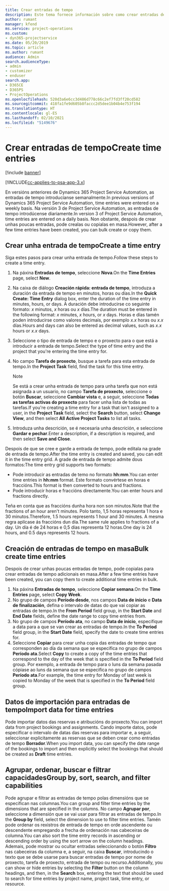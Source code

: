 ```yaml
---
title: Crear entradas de tempo
description: Este tema fornece información sobre como crear entradas de tempo.
author: rumant
manager: kfend
ms.service: project-operations
ms.custom:
- dyn365-projectservice
ms.date: 05/20/2019
ms.topic: article
ms.author: rumant
audience: Admin
search.audienceType:
- admin
- customizer
- enduser
search.app:
- D365CE
- D365PS
- ProjectOperations
ms.openlocfilehash: 520d3a6e6cc3d486d778c66c2ef7fd3ff20cd582
ms.sourcegitcommit: 418fa1fe9d605b8faccc2d5dee1b04b4e753f194
ms.translationtype: HT
ms.contentlocale: gl-ES
ms.lasthandoff: 02/10/2021
ms.locfileid: "5149676"
---
```

# <a name="create-time-entries"></a><span data-ttu-id="4ddee-103">Crear entradas de tempo</span><span class="sxs-lookup"><span data-stu-id="4ddee-103">Create time entries</span></span>

[!include [banner](../includes/psa-now-project-operations.md)]

[!INCLUDE[cc-applies-to-psa-app-3.x](../includes/cc-applies-to-psa-app-3x.md)]

<span data-ttu-id="4ddee-104">En versións anteriores de Dynamics 365 Project Service Automation, as entradas de tempo introducíanse semanalmente.</span><span class="sxs-lookup"><span data-stu-id="4ddee-104">In previous versions of Dynamics 365 Project Service Automation, time entries were entered on a weekly basis.</span></span> <span data-ttu-id="4ddee-105">Na versión 3 de Project Service Automation, as entradas de tempo introdúcense diariamente.</span><span class="sxs-lookup"><span data-stu-id="4ddee-105">In version 3 of Project Service Automation, time entries are entered on a daily basis.</span></span> <span data-ttu-id="4ddee-106">Non obstante, despois de crear unhas poucas entradas, pode crealas ou copialas en masa.</span><span class="sxs-lookup"><span data-stu-id="4ddee-106">However, after a few time entries have been created, you can bulk create or copy them.</span></span>

## <a name="create-a-time-entry"></a><span data-ttu-id="4ddee-107">Crear unha entrada de tempo</span><span class="sxs-lookup"><span data-stu-id="4ddee-107">Create a time entry</span></span>

<span data-ttu-id="4ddee-108">Siga estes pasos para crear unha entrada de tempo.</span><span class="sxs-lookup"><span data-stu-id="4ddee-108">Follow these steps to create a time entry.</span></span>

1. <span data-ttu-id="4ddee-109">Na páxina **Entradas de tempo**, seleccione **Nova**.</span><span class="sxs-lookup"><span data-stu-id="4ddee-109">On the **Time Entries** page, select **New**.</span></span>
2. <span data-ttu-id="4ddee-110">Na caixa de diálogo **Creación rápida: entrada de tempo**, introduza a duración da entrada de tempo en minutos, horas ou días.</span><span class="sxs-lookup"><span data-stu-id="4ddee-110">In the **Quick Create: Time Entry** dialog box, enter the duration of the time entry in minutes, hours, or days.</span></span> <span data-ttu-id="4ddee-111">A duración debe introducirse co seguinte formato: *x* minutos, *x* horas ou *x* días.</span><span class="sxs-lookup"><span data-stu-id="4ddee-111">The duration must be entered in the following format: *x* minutes, *x* hours, or *x* days.</span></span> <span data-ttu-id="4ddee-112">Horas e días tamén poden introducirse como valores decimais, por exemplo *x.x* horas ou *x.x* días.</span><span class="sxs-lookup"><span data-stu-id="4ddee-112">Hours and days can also be entered as decimal values, such as *x.x* hours or *x.x* days.</span></span>
3. <span data-ttu-id="4ddee-113">Seleccione o tipo de entrada de tempo e o proxecto para o que está a introducir a entrada de tempo.</span><span class="sxs-lookup"><span data-stu-id="4ddee-113">Select the type of time entry and the project that you're entering the time entry for.</span></span>
4. <span data-ttu-id="4ddee-114">No campo **Tarefa de proxecto**, busque a tarefa para esta entrada de tempo.</span><span class="sxs-lookup"><span data-stu-id="4ddee-114">In the **Project Task** field, find the task for this time entry.</span></span>

    > [!NOTE]
    > <span data-ttu-id="4ddee-115">Se está a crear unha entrada de tempo para unha tarefa que non está asignada a un usuario, no campo **Tarefa de proxecto**, seleccione o botón **Buscar**, seleccione **Cambiar vista** e, a seguir, seleccione **Todas as tarefas activas do proxecto** para facer unha lista de todas as tarefas.</span><span class="sxs-lookup"><span data-stu-id="4ddee-115">If you're creating a time entry for a task that isn't assigned to a user, in the **Project Task** field, select the **Search** button, select **Change View**, and then select **All Active Project Tasks** to list all tasks.</span></span>

5. <span data-ttu-id="4ddee-116">Introduza unha descrición, se é necesaria unha descrición, e seleccione **Gardar e pechar**.</span><span class="sxs-lookup"><span data-stu-id="4ddee-116">Enter a description, if a description is required, and then select **Save and Close**.</span></span>

<span data-ttu-id="4ddee-117">Despois de que se cree e garde a entrada de tempo, pode editala na grade de entrada de tempo.</span><span class="sxs-lookup"><span data-stu-id="4ddee-117">After the time entry is created and saved, you can edit it in the time entry grid.</span></span> <span data-ttu-id="4ddee-118">A grade de entrada de tempo admite dous formatos:</span><span class="sxs-lookup"><span data-stu-id="4ddee-118">The time entry grid supports two formats:</span></span>

- <span data-ttu-id="4ddee-119">Pode introducir as entradas de temo no formato **hh:mm**.</span><span class="sxs-lookup"><span data-stu-id="4ddee-119">You can enter time entries in **hh:mm** format.</span></span> <span data-ttu-id="4ddee-120">Este formato convértese en horas e fraccións.</span><span class="sxs-lookup"><span data-stu-id="4ddee-120">This format is then converted to hours and fractions.</span></span>
- <span data-ttu-id="4ddee-121">Pode introducir horas e fraccións directamente.</span><span class="sxs-lookup"><span data-stu-id="4ddee-121">You can enter hours and fractions directly.</span></span>

<span data-ttu-id="4ddee-122">Teña en conta que as fraccións dunha hora non son minutos.</span><span class="sxs-lookup"><span data-stu-id="4ddee-122">Note that the fractions of an hour aren't minutes.</span></span> <span data-ttu-id="4ddee-123">Polo tanto, 1,5 horas representa 1 hora e 30 minutos.</span><span class="sxs-lookup"><span data-stu-id="4ddee-123">Therefore, 1.5 hours represents 1 hour and 30 minutes.</span></span> <span data-ttu-id="4ddee-124">A mesma regra aplícase ás fraccións dun día.</span><span class="sxs-lookup"><span data-stu-id="4ddee-124">The same rule applies to fractions of a day.</span></span> <span data-ttu-id="4ddee-125">Un día é de 24 horas e 0,5 días representa 12 horas.</span><span class="sxs-lookup"><span data-stu-id="4ddee-125">One day is 24 hours, and 0.5 days represents 12 hours.</span></span>

## <a name="bulk-create-time-entries"></a><span data-ttu-id="4ddee-126">Creación de entradas de tempo en masa</span><span class="sxs-lookup"><span data-stu-id="4ddee-126">Bulk create time entries</span></span>

<span data-ttu-id="4ddee-127">Despois de crear unhas poucas entradas de tempo, pode copialas para crear entradas de tempo adicionais en masa.</span><span class="sxs-lookup"><span data-stu-id="4ddee-127">After a few time entries have been created, you can copy them to create additional time entries in bulk.</span></span>

1. <span data-ttu-id="4ddee-128">Na páxina **Entradas de tempo**, seleccione **Copiar semana**.</span><span class="sxs-lookup"><span data-stu-id="4ddee-128">On the **Time Entries** page, select **Copy Week**.</span></span>
2. <span data-ttu-id="4ddee-129">No grupo de campos **Período desde**, nos campos **Data de inicio** e **Data de finalización**, defina o intervalo de datas do que vai copiar as entradas de tempo.</span><span class="sxs-lookup"><span data-stu-id="4ddee-129">In the **From Period** field group, in the **Start Date** and **End Date** fields, define the date range to copy time entries from.</span></span>
3. <span data-ttu-id="4ddee-130">No grupo de campos **Período ata**, no campo **Data de inicio**, especifique a data para a que se van crear as entradas de tempo.</span><span class="sxs-lookup"><span data-stu-id="4ddee-130">In the **To Period** field group, in the **Start Date** field, specify the date to create time entries for.</span></span>
4. <span data-ttu-id="4ddee-131">Seleccione **Copiar** para crear unha copia das entradas de tempo que corresponden ao día da semana que se especifica no grupo de campos **Período ata**.</span><span class="sxs-lookup"><span data-stu-id="4ddee-131">Select **Copy** to create a copy of the time entries that correspond to the day of the week that is specified in the **To Period** field group.</span></span> <span data-ttu-id="4ddee-132">Por exemplo, a entrada de tempo para o luns da semana pasada cópiase ao luns da semana que se especifica no grupo de campos **Período ata**.</span><span class="sxs-lookup"><span data-stu-id="4ddee-132">For example, the time entry for Monday of last week is copied to Monday of the week that is specified in the **To Period** field group.</span></span>

## <a name="import-data-for-time-entries"></a><span data-ttu-id="4ddee-133">Datos de importación para entradas de tempo</span><span class="sxs-lookup"><span data-stu-id="4ddee-133">Import data for time entries</span></span>

<span data-ttu-id="4ddee-134">Pode importar datos das reservas e atribucións do proxecto.</span><span class="sxs-lookup"><span data-stu-id="4ddee-134">You can import data from project bookings and assignments.</span></span> <span data-ttu-id="4ddee-135">Cando importe datos, pode especificar o intervalo de datas das reservas para importar e, a seguir, seleccionar explicitamente as reservas que se deben crear como entradas de tempo **Borrador**.</span><span class="sxs-lookup"><span data-stu-id="4ddee-135">When you import data, you can specify the date range of the bookings to import and then explicitly select the bookings that should be created as **Draft** time entries.</span></span>

## <a name="group-by-sort-search-and-filter-capabilities"></a><span data-ttu-id="4ddee-136">Agrupar, ordenar, buscar e filtrar capacidades</span><span class="sxs-lookup"><span data-stu-id="4ddee-136">Group by, sort, search, and filter capabilities</span></span>

<span data-ttu-id="4ddee-137">Pode agrupar e filtrar as entradas de tempo polas dimensións que se especifican nas columnas.</span><span class="sxs-lookup"><span data-stu-id="4ddee-137">You can group and filter time entries by the dimensions that are specified in the columns.</span></span> <span data-ttu-id="4ddee-138">No campo **Agrupar por**, seleccione a dimensión que se vai usar para filtrar as entradas de tempo.</span><span class="sxs-lookup"><span data-stu-id="4ddee-138">In the **Group by** field, select the dimension to use to filter time entries.</span></span> <span data-ttu-id="4ddee-139">Tamén pode ordenar os rexistros de entrada de tempo en orde ascendente ou descendente empregando a frecha de ordenación nas cabeceiras de columna.</span><span class="sxs-lookup"><span data-stu-id="4ddee-139">You can also sort the time entry records in ascending or descending order by using the sort arrow on the column headings.</span></span> <span data-ttu-id="4ddee-140">Ademais, pode mostrar ou ocultar entradas seleccionando o botón **Filtro** nas cabeceiras da columna e, a seguir, na caixa **Buscar**, introducindo o texto que se debe usarse para buscar entradas de tempo por nome de proxecto, tarefa de proxecto, entrada de tempo ou recurso.</span><span class="sxs-lookup"><span data-stu-id="4ddee-140">Additionally, you can show or hide entries by selecting the **Filter** button on the column headings, and then, in the **Search** box, entering the text that should be used to search for time entries by project name, project task, time entry, or resource.</span></span>
